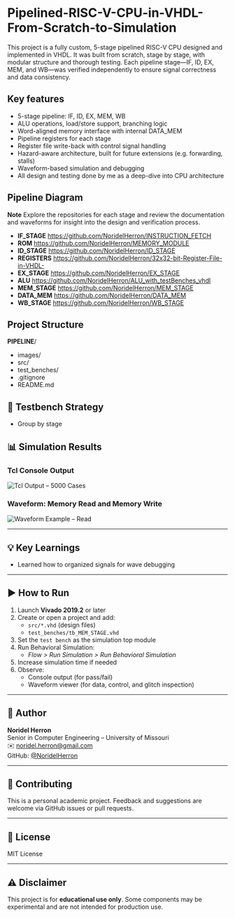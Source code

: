 # Pipelined-RISC-V-CPU-in-VHDL-From-Scratch-to-Simulation
This project is a fully custom, 5-stage pipelined RISC-V CPU designed and implemented in VHDL. It was built from scratch, stage by stage, with modular structure and thorough testing. Each pipeline stage—IF, ID, EX, MEM, and WB—was verified independently to ensure signal correctness and data consistency.

## Key features

- 5-stage pipeline: IF, ID, EX, MEM, WB
- ALU operations, load/store support, branching logic
- Word-aligned memory interface with internal DATA_MEM
- Pipeline registers for each stage 
- Register file write-back with control signal handling
- Hazard-aware architecture, built for future extensions (e.g. forwarding, stalls)
- Waveform-based simulation and debugging
- All design and testing done by me as a deep-dive into CPU architecture

## Pipeline Diagram

**Note** Explore the repositories for each stage and review the documentation and waveforms for insight into the design and verification process.
- **IF_STAGE** https://github.com/NoridelHerron/INSTRUCTION_FETCH
- **ROM** https://github.com/NoridelHerron/MEMORY_MODULE
- **ID_STAGE** https://github.com/NoridelHerron/ID_STAGE
- **REGISTERS** https://github.com/NoridelHerron/32x32-bit-Register-File-in-VHDL-
- **EX_STAGE** https://github.com/NoridelHerron/EX_STAGE
- **ALU** https://github.com/NoridelHerron/ALU_with_testBenches_vhdl
- **MEM_STAGE** https://github.com/NoridelHerron/MEM_STAGE
- **DATA_MEM** https://github.com/NoridelHerron/DATA_MEM
- **WB_STAGE** https://github.com/NoridelHerron/WB_STAGE

## Project Structure
**PIPELINE**/
- images/
- src/
- test_benches/
- .gitignore
- README.md

## 🧪 Testbench Strategy
- Group by stage

## 📊 Simulation Results

### Tcl Console Output
![Tcl Output – 5000 Cases](images/tcl.png)  

### Waveform: Memory Read and Memory Write
![Waveform Example – Read](images/wave.png) 

---
## 💡 Key Learnings
- Learned how to organized signals for wave debugging
---

## ▶️ How to Run

1. Launch **Vivado 2019.2** or later
2. Create or open a project and add:
    - `src/*.vhd` (design files)
    - `test_benches/tb_MEM_STAGE.vhd`
3. Set the `test bench` as the simulation top module
4. Run Behavioral Simulation:
    - *Flow > Run Simulation > Run Behavioral Simulation*
5. Increase simulation time if needed
6. Observe:
    - Console output (for pass/fail)
    - Waveform viewer (for data, control, and glitch inspection)
---

## 👤 Author
**Noridel Herron**  
Senior in Computer Engineering – University of Missouri  
✉️ noridel.herron@gmail.com  
GitHub: [@NoridelHerron](https://github.com/NoridelHerron)

---

## 🤝 Contributing
This is a personal academic project. Feedback and suggestions are welcome via GitHub issues or pull requests.

---

## 📜 License
MIT License

---

## ⚠️ Disclaimer
This project is for **educational use only**. Some components may be experimental and are not intended for production use.
